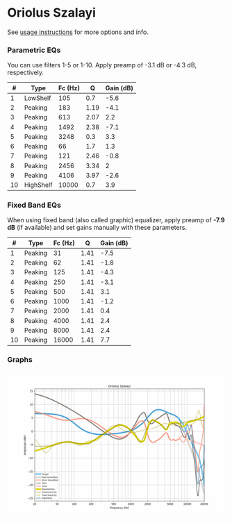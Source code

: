 # Oriolus Szalayi
See [usage instructions](https://github.com/jaakkopasanen/AutoEq#usage) for more options and info.

### Parametric EQs
You can use filters 1-5 or 1-10. Apply preamp of -3.1 dB or -4.3 dB, respectively.

|   # | Type      |   Fc (Hz) |    Q |   Gain (dB) |
|-----|-----------|-----------|------|-------------|
|   1 | LowShelf  |       105 | 0.7  |        -5.6 |
|   2 | Peaking   |       183 | 1.19 |        -4.1 |
|   3 | Peaking   |       613 | 2.07 |         2.2 |
|   4 | Peaking   |      1492 | 2.38 |        -7.1 |
|   5 | Peaking   |      3248 | 0.3  |         3.3 |
|   6 | Peaking   |        66 | 1.7  |         1.3 |
|   7 | Peaking   |       121 | 2.46 |        -0.8 |
|   8 | Peaking   |      2456 | 3.34 |         2   |
|   9 | Peaking   |      4106 | 3.97 |        -2.6 |
|  10 | HighShelf |     10000 | 0.7  |         3.9 |

### Fixed Band EQs
When using fixed band (also called graphic) equalizer, apply preamp of **-7.9 dB** (if available) and set gains manually with these parameters.

|   # | Type    |   Fc (Hz) |    Q |   Gain (dB) |
|-----|---------|-----------|------|-------------|
|   1 | Peaking |        31 | 1.41 |        -7.5 |
|   2 | Peaking |        62 | 1.41 |        -1.8 |
|   3 | Peaking |       125 | 1.41 |        -4.3 |
|   4 | Peaking |       250 | 1.41 |        -3.1 |
|   5 | Peaking |       500 | 1.41 |         3.1 |
|   6 | Peaking |      1000 | 1.41 |        -1.2 |
|   7 | Peaking |      2000 | 1.41 |         0.4 |
|   8 | Peaking |      4000 | 1.41 |         2.4 |
|   9 | Peaking |      8000 | 1.41 |         2.4 |
|  10 | Peaking |     16000 | 1.41 |         7.7 |

### Graphs
![](./Oriolus%20Szalayi.png)
